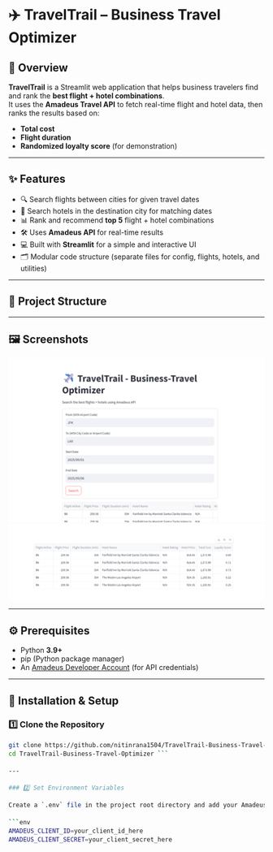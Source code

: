 # ✈️ TravelTrail – Business Travel Optimizer

## 📖 Overview
**TravelTrail** is a Streamlit web application that helps business travelers find and rank the **best flight + hotel combinations**.  
It uses the **Amadeus Travel API** to fetch real-time flight and hotel data, then ranks the results based on:
- **Total cost**
- **Flight duration**
- **Randomized loyalty score** (for demonstration)

---

## ✨ Features
- 🔍 Search flights between cities for given travel dates
- 🏨 Search hotels in the destination city for matching dates
- 📊 Rank and recommend **top 5** flight + hotel combinations
- 🛠 Uses **Amadeus API** for real-time results
- 💻 Built with **Streamlit** for a simple and interactive UI
- 🗂 Modular code structure (separate files for config, flights, hotels, and utilities)

---

## 📂 Project Structure

---

## 🖼 Screenshots

![TravelTrail UI](ScreenShot/Screenshot1.png)
![TravelTrail UI](ScreenShot/Screenshot2.png)

---

## ⚙️ Prerequisites
- Python **3.9+**
- pip (Python package manager)
- An [Amadeus Developer Account](https://developers.amadeus.com/) (for API credentials)

---

## 🚀 Installation & Setup

### 1️⃣ Clone the Repository
```bash
git clone https://github.com/nitinrana1504/TravelTrail-Business-Travel-Optimizer.git
cd TravelTrail-Business-Travel-Optimizer ```

---

### 2️⃣ Set Environment Variables

Create a `.env` file in the project root directory and add your Amadeus API credentials:

```env
AMADEUS_CLIENT_ID=your_client_id_here
AMADEUS_CLIENT_SECRET=your_client_secret_here

